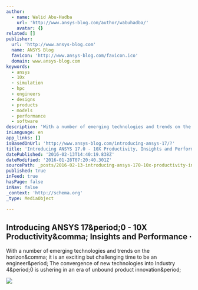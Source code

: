 ```yaml
---
author:
  - name: Walid Abu-Hadba
    url: 'http://www.ansys-blog.com/author/wabuhadba/'
    avatar: {}
related: []
publisher:
  url: 'http://www.ansys-blog.com'
  name: ANSYS Blog
  favicon: 'http://www.ansys-blog.com/favicon.ico'
  domain: www.ansys-blog.com
keywords:
  - ansys
  - 10x
  - simulation
  - hpc
  - engineers
  - designs
  - products
  - models
  - performance
  - software
description: 'With a number of emerging technologies and trends on the horizon, it is an exciting but challenging time to be an engineer. The convergence of new technologies into Industry 4.0 is ushering in an era of unbound product innovation.'
inLanguage: en
app_links: []
isBasedOnUrl: 'http://www.ansys-blog.com/introducing-ansys-17/?'
title: 'Introducing ANSYS 17.0 - 10X Productivity, Insights and Performance ·'
datePublished: '2016-02-13T14:40:19.838Z'
dateModified: '2016-01-28T07:20:40.301Z'
sourcePath: _posts/2016-02-13-introducing-ansys-170-10x-productivity-insights-and-perf.md
published: true
inFeed: true
hasPage: false
inNav: false
_context: 'http://schema.org'
_type: MediaObject

---
```

<article style=""><h1>Introducing ANSYS 17&amp;period;0 - 10X Productivity&amp;comma; Insights and Performance ·</h1><p>With a number of emerging technologies and trends on the horizon&amp;comma; it is an exciting but challenging time to be an engineer&amp;period; The convergence of new technologies into Industry 4&amp;period;0 is ushering in an era of unbound product innovation&amp;period;</p><img src="http://www.ansys-blog.com/wp-content/uploads/2016/01/ansys-17-ribbons-UI.jpg" /></article>